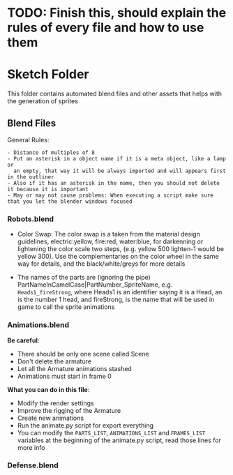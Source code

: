 # TODO: Finish this, should explain the rules of every file and how to use them

# Sketch Folder

This folder contains automated blend files and other assets that helps with the generation of sprites

## Blend Files

General Rules:

    - Distance of multiples of 8
    - Put an asterisk in a object name if it is a meta object, like a lamp or 
      an empty, that way it will be always imported and will appears first in the outliner
    - Also if it has an asterisk in the name, then you should not delete it because it is important
    - May or may not cause problems: When executing a script make sure that you let the blender windows focused

### Robots.blend

  - Color Swap: The color swap is a taken from the material design guidelines, electric:yellow, fire:red, water:blue,
    for darkenning or lightening the color scale two steps, (e.g. yellow 500 lighten-1 would be yellow 300). Use the 
    complementaries on the color wheel in the same way for details, and the black/white/greys for more details

  - The names of the parts are (ignoring the pipe) PartNameInCamelCase|PartNumber\_SpriteName, e.g. `Heads1_fireStrong`,
  where Heads1 is an identifier saying it is a Head, an is the number 1 head, and fireStrong, is the name that
  will be used in game to call the sprite animations

### Animations.blend

**Be careful:**
 - There should be only one scene called Scene
 - Don't delete the armature
 - Let all the Armature animations stashed
 - Animations must start in frame 0

**What you can do in this file**:
 - Modify the render settings
 - Improve the rigging of the Armature
 - Create new animations
 - Run the animate.py script for export everything
 - You can modify the `PARTS_LIST`, `ANIMATIONS_LIST` and `FRAMES_LIST` variables
   at the beginning of the animate.py script, read those lines for more info

### Defense.blend


